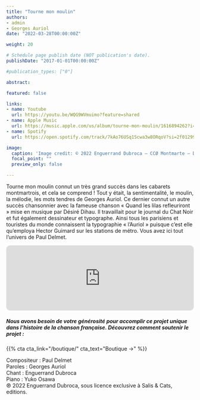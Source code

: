 ```yaml
---
title: "Tourne mon moulin"
authors:
- admin
- Georges Auriol
date: "2022-03-28T00:00:00Z"

weight: 20

# Schedule page publish date (NOT publication's date).
publishDate: "2017-01-01T00:00:00Z"

#publication_types: ["0"]

abstract: 

featured: false

links:
- name: Youtube
  url: https://youtu.be/WQG9WVmuimo?feature=shared
- name: Apple Music
  url: https://music.apple.com/us/album/tourne-mon-moulin/1616894262?i=1616894270
- name: Spotify
  url: https://open.spotify.com/track/7kAo76USq1Scwa3w8ORqoV?si=2f01299438d94e06

image:
  caption: 'Image credit: © 2022 Enguerrand Dubroca – CCØ Montmarte – Derrière les moulins, par Jules Séeberger en 1904 – Paris Collections / Musée Carnavalet'
  focal_point: ""
  preview_only: false

---
```


Tourne mon moulin connut un très grand succès dans les cabarets montmartrois, et cela se comprend ! Tout y était, la sentimentalité, le moulin, la mélodie, les mots tendres de Georges Auriol. Ce dernier connut un autre succès chansonnier avec la fameuse chanson « Quand les lilas refleuriront » mise en musique par Désiré Dihau. Il travaillait pour le journal du Chat Noir et fut également dessinateur et typographe. Ainsi tous les parisiens et touristes du monde connaissent la typographie « l’Auriol » puisque c’est elle qu’employa Hector Guimard sur les stations de métro. Vous avez ici tout l’univers de Paul Delmet.


<iframe allow="autoplay *; encrypted-media *; fullscreen *; clipboard-write" frameborder="0" height="175" style="width:100%;max-width:720px;overflow:hidden;border-radius:10px;" sandbox="allow-forms allow-popups allow-same-origin allow-scripts allow-storage-access-by-user-activation allow-top-navigation-by-user-activation" src="https://embed.music.apple.com/us/album/tourne-mon-moulin/1616894262?i=1616894270"></iframe>

##### Nous avons besoin de votre générosité pour accomplir ce projet unique dans l’histoire de la chanson française. Découvrez comment soutenir le projet :
{{% cta cta_link="/boutique/" cta_text="Boutique →" %}}

<p>Compositeur : Paul Delmet <br>
Paroles : Georges Auriol<br>
Chant : Enguerrand Dubroca<br>
Piano : Yuko Osawa<br>
℗ 2022 Enguerrand Dubroca, sous licence exclusive à Salis & Cats, editions.</p>


